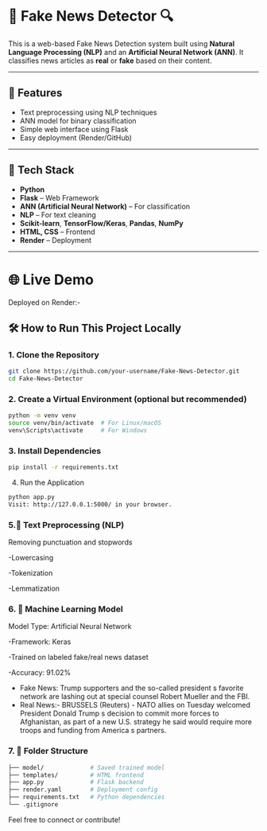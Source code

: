 # 📰 Fake News Detector 🔍

This is a web-based Fake News Detection system built using **Natural Language Processing (NLP)** and an **Artificial Neural Network (ANN)**. It classifies news articles as **real** or **fake** based on their content.

---

## 🚀 Features

- Text preprocessing using NLP techniques
- ANN model for binary classification
- Simple web interface using Flask
- Easy deployment (Render/GitHub)

---

## 🧠 Tech Stack

- **Python**
- **Flask** – Web Framework
- **ANN (Artificial Neural Network)** – For classification
- **NLP** – For text cleaning
- **Scikit-learn**, **TensorFlow/Keras**, **Pandas**, **NumPy**
- **HTML, CSS** – Frontend
- **Render** – Deployment

---
# 🌐 Live Demo
Deployed on Render:- 

## 🛠️ How to Run This Project Locally

### 1. Clone the Repository
```bash
git clone https://github.com/your-username/Fake-News-Detector.git
cd Fake-News-Detector
```


### 2. Create a Virtual Environment (optional but recommended)
```bash
python -m venv venv
source venv/bin/activate  # For Linux/macOS
venv\Scripts\activate     # For Windows
```

### 3. Install Dependencies
```bash
pip install -r requirements.txt
```

4. Run the Application
```bash
python app.py
Visit: http://127.0.0.1:5000/ in your browser.
```

### 5.🧹 Text Preprocessing (NLP)
Removing punctuation and stopwords

-Lowercasing

-Tokenization

-Lemmatization

### 6. 🧠 Machine Learning Model
Model Type: Artificial Neural Network

-Framework: Keras

-Trained on labeled fake/real news dataset

-Accuracy: 91.02%

- Fake News: Trump supporters and the so-called president s favorite network are lashing out at special counsel Robert Mueller and the FBI.
- Real News:- BRUSSELS (Reuters) - NATO allies on Tuesday welcomed President Donald Trump s decision to commit more forces to Afghanistan, as part of a new U.S. strategy he said would require more troops and funding from America s partners. 

### 7. 📁 Folder Structure
```bash
├── model/             # Saved trained model
├── templates/         # HTML frontend
├── app.py             # Flask backend
├── render.yaml        # Deployment config
├── requirements.txt   # Python dependencies
└── .gitignore

```

Feel free to connect or contribute!
